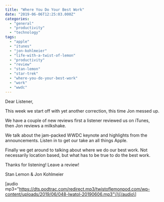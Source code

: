 ```yaml
---
title: "Where You Do Your Best Work"
date: "2019-06-06T12:25:03.000Z"
categories: 
  - "general"
  - "productivity"
  - "technology"
tags: 
  - "apple"
  - "itunes"
  - "jon-kohlmeier"
  - "life-with-a-twist-of-lemon"
  - "productivity"
  - "review"
  - "stan-lemon"
  - "star-trek"
  - "where-you-do-your-best-work"
  - "work"
  - "wwdc"
---
```


Dear Listener,

This week we start off with yet another correction, this time Jon messed up.

We have a couple of new reviews first a listener reviewed us on iTunes, then Jon reviews a milkshake.

We talk about the jam-packed WWDC keynote and highlights from the announcements. Listen in to get our take an all things Apple.

Finally we get around to talking about where we do our best work. Not necessarily location based, but what has to be true to do the best work.

Thanks for listening! Leave a review!

Stan Lemon & Jon Kohlmeier

\[audio mp3="https://dts.podtrac.com/redirect.mp3/twistoflemonpod.com/wp-content/uploads/2019/06/048-lwatol-20190606.mp3"\]\[/audio\]
